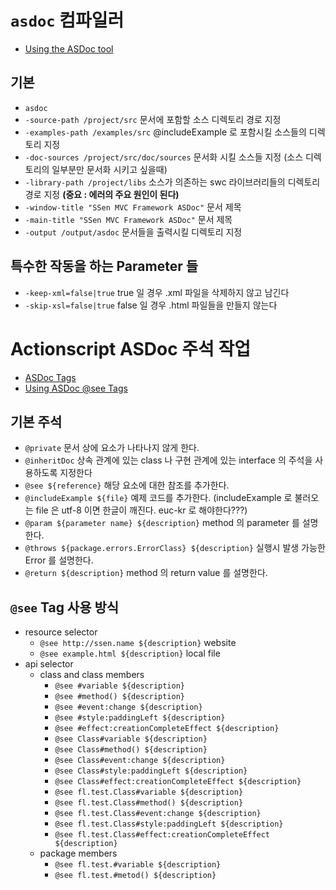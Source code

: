 # `asdoc` 컴파일러

- [Using the ASDoc tool](http://help.adobe.com/en_US/flex/using/WSd0ded3821e0d52fe1e63e3d11c2f44bc36-7ffa.html)

## 기본

- `asdoc`
- `-source-path /project/src` 문서에 포함할 소스 디렉토리 경로 지정
- `-examples-path /examples/src` @includeExample 로 포함시킬 소스들의 디렉토리 지정
- `-doc-sources /project/src/doc/sources` 문서화 시킬 소스들 지정 (소스 디렉토리의 일부분만 문서화 시키고 싶을때)
- `-library-path /project/libs` 소스가 의존하는 swc 라이브러리들의 디렉토리 경로 지정 **(중요 : 에러의 주요 원인이 된다)**
- `-window-title "SSen MVC Framework ASDoc"` 문서 제목
- `-main-title "SSen MVC Framework ASDoc"` 문서 제목
- `-output /output/asdoc` 문서들을 출력시킬 디렉토리 지정 
	
## 특수한 작동을 하는 Parameter 들

- `-keep-xml=false|true` true 일 경우 .xml 파일을 삭제하지 않고 남긴다
- `-skip-xsl=false|true` false 일 경우 .html 파일들을 만들지 않는다



# Actionscript ASDoc 주석 작업

- [ASDoc Tags](http://help.adobe.com/en_US/flex/using/WSd0ded3821e0d52fe1e63e3d11c2f44bc36-7ff6.html)
- [Using ASDoc @see Tags](http://help.adobe.com/en_US/flex/using/WSd0ded3821e0d52fe1e63e3d11c2f44bc36-7ff8.html)

## 기본 주석

- `@private` 문서 상에 요소가 나타나지 않게 한다.
- `@inheritDoc` 상속 관계에 있는 class 나 구현 관계에 있는 interface 의 주석을 사용하도록 지정한다
- `@see ${reference}` 해당 요소에 대한 참조를 추가한다.
- `@includeExample ${file}` 예제 코드를 추가한다. (includeExample 로 불러오는 file 은 utf-8 이면 한글이 깨진다. euc-kr 로 해야한다???)
- `@param ${parameter name} ${description}` method 의 parameter 를 설명한다.
- `@throws ${package.errors.ErrorClass} ${description}` 실행시 발생 가능한 Error 를 설명한다.
- `@return ${description}` method 의 return value 를 설명한다.

## `@see` Tag 사용 방식 

- resource selector 
	- `@see http://ssen.name ${description}` website
	- `@see example.html ${description}` local file
- api selector
	- class and class members
		- `@see #variable ${description}`
		- `@see #method() ${description}`
		- `@see #event:change ${description}`
		- `@see #style:paddingLeft ${description}`
		- `@see #effect:creationCompleteEffect ${description}`
		- `@see Class#variable ${description}`
		- `@see Class#method() ${description}`
		- `@see Class#event:change ${description}`
		- `@see Class#style:paddingLeft ${description}`
		- `@see Class#effect:creationCompleteEffect ${description}`
		- `@see fl.test.Class#variable ${description}`
		- `@see fl.test.Class#method() ${description}`
		- `@see fl.test.Class#event:change ${description}`
		- `@see fl.test.Class#style:paddingLeft ${description}`
		- `@see fl.test.Class#effect:creationCompleteEffect ${description}`
	- package members
		- `@see fl.test.#variable ${description}`
		- `@see fl.test.#metod() ${description}`
	

